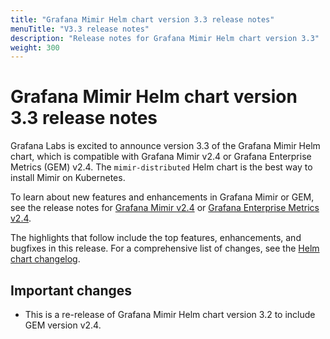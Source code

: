 ```yaml
---
title: "Grafana Mimir Helm chart version 3.3 release notes"
menuTitle: "V3.3 release notes"
description: "Release notes for Grafana Mimir Helm chart version 3.3"
weight: 300
---
```


# Grafana Mimir Helm chart version 3.3 release notes

Grafana Labs is excited to announce version 3.3 of the Grafana Mimir Helm chart, which is compatible with Grafana Mimir v2.4 or Grafana Enterprise Metrics (GEM) v2.4. The `mimir-distributed` Helm chart is the best way to install Mimir on Kubernetes.

To learn about new features and enhancements in Grafana Mimir or GEM, see the release notes for [Grafana Mimir v2.4](/docs/mimir/v2.4.x/release-notes/v2.4/) or [Grafana Enterprise Metrics v2.4](/docs/enterprise-metrics/latest/release-notes/v2-4/).

The highlights that follow include the top features, enhancements, and bugfixes in this release. For a comprehensive list of changes, see the [Helm chart changelog](https://github.com/grafana/mimir/tree/main/operations/helm/charts/mimir-distributed/CHANGELOG.md).

## Important changes

- This is a re-release of Grafana Mimir Helm chart version 3.2 to include GEM version v2.4.
